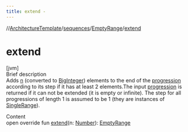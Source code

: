 ```yaml
---
title: extend -
---
```

//[ArchitectureTemplate](../../index.md)/[sequences](../index.md)/[EmptyRange](index.md)/[extend](extend.md)



# extend  
[jvm]  
Brief description  
Adds [n]() (converted to [BigInteger](https://docs.oracle.com/javase/8/docs/api/java/math/BigInteger.html)) elements to the end of the [progression](../-big-integer-progression/index.md) according to its step if it has at least 2 elements.The input [progression](../-big-integer-progression/index.md) is returned if it can not be extended (it is empty or infinite). The step for all progressions of length 1 is assumed to be 1 (they are instances of [SingleRange](../-single-range/index.md)).  
  
  
Content  
open override fun [extend](extend.md)(n: [Number](https://kotlinlang.org/api/latest/jvm/stdlib/kotlin/-number/index.html)): [EmptyRange](index.md)  



